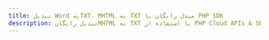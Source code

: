 ---title: تبدیل Word بهTXT، MHTML به TXT مبدل رایگان یا PHP SDKdescription: تبدیل رایگانMHTML به TXT با استفاده از PHP Cloud APIs & SDK. همچنین اسناد Microsoft Word و OpenOffice را در Cloud ایجاد، ویرایش و رندر کنید.---